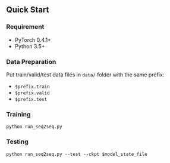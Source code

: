 

## Quick Start

### Requirement
* PyTorch 0.4.1+
* Python 3.5+

### Data Preparation
Put train/valid/test data files in `data/` folder with the same prefix:
* `$prefix.train`
* `$prefix.valid`
* `$prefix.test`

### Training
    python run_seq2seq.py

### Testing
    python run_seq2seq.py --test --ckpt $model_state_file


